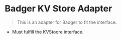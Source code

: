 # Badger KV Store Adapter
> This is an adapter for Badger to fit the interface.

- Must fulfill the KVStoore interface.
